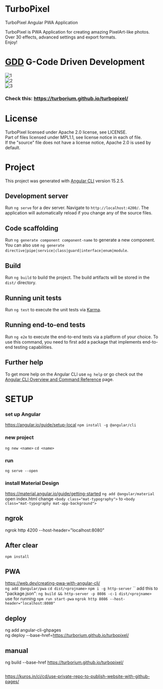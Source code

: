 # TurboPixel
TurboPixel Angular PWA Application

TurboPixel is PWA Application for creating amazing PixelArt-like photos.  
Over 30 effects, advanced settings and export formats.  
Enjoy!  

# [GDD](https://github.com/turborium/GDD) G-Code Driven Development  

![1](doc/1.PNG)  
![2](doc/2.PNG)  
![3](doc/3.PNG) 

### Check this: https://turborium.github.io/turbopixel/

# License
TurboPixel licensed under Apache 2.0 license, see LICENSE.  
Part of files licensed under MPL1.1, see license notice in each of file.  
If the "source" file does not have a license notice, Apache 2.0 is used by default.  

# Project
This project was generated with [Angular CLI](https://github.com/angular/angular-cli) version 15.2.5.

## Development server
Run `ng serve` for a dev server. Navigate to `http://localhost:4200/`. The application will automatically reload if you change any of the source files.

## Code scaffolding
Run `ng generate component component-name` to generate a new component. You can also use `ng generate directive|pipe|service|class|guard|interface|enum|module`.

## Build
Run `ng build` to build the project. The build artifacts will be stored in the `dist/` directory.

## Running unit tests
Run `ng test` to execute the unit tests via [Karma](https://karma-runner.github.io).

## Running end-to-end tests
Run `ng e2e` to execute the end-to-end tests via a platform of your choice. To use this command, you need to first add a package that implements end-to-end testing capabilities.

## Further help
To get more help on the Angular CLI use `ng help` or go check out the [Angular CLI Overview and Command Reference](https://angular.io/cli) page.

# SETUP

### set up Angular
https://angular.io/guide/setup-local
`npm install -g @angular/cli`

### new project
`ng new <name>`
`cd <name>`

### run
`ng serve --open`

### install Material Design
https://material.angular.io/guide/getting-started
`ng add @angular/material`
open index.html
change `<body class="mat-typography">` to `<body class="mat-typography mat-app-background">`

## ngrok
ngrok http 4200 --host-header="localhost:8080"

## After clear
`npm install`

## PWA
https://web.dev/creating-pwa-with-angular-cli/  
`ng add @angular/pwa`
`cd dist/<projname>`
`npm i -g http-server`
``
add this to "package.json":
`ng build && http-server -p 8086 -c-1 dist/<projname>`
use for running
`npm run start-pwa` 
`ngrok http 8086 --host-header="localhost:8080"`

## deploy
ng add angular-cli-ghpages  
ng deploy --base-href=https://turborium.github.io/turbopixel/

## manual 
ng build --base-href https://turborium.github.io/turbopixel/

##
https://kuros.in/ci/cd/use-private-repo-to-publish-website-with-github-pages/
